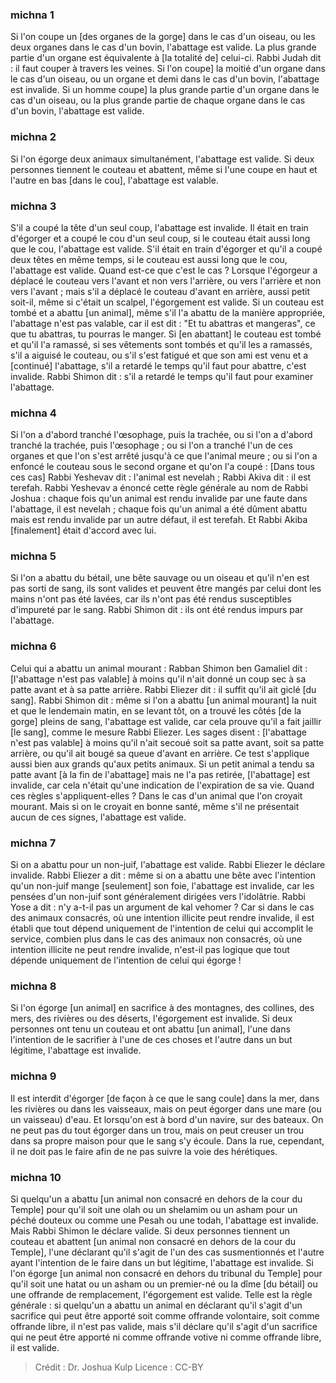 
### michna 1
Si l'on coupe un [des organes de la gorge] dans le cas d'un oiseau, ou les deux organes dans le cas d'un bovin, l'abattage est valide. La plus grande partie d'un organe est équivalente à [la totalité de] celui-ci. Rabbi Judah dit : il faut couper à travers les veines. Si l'on coupe] la moitié d'un organe dans le cas d'un oiseau, ou un organe et demi dans le cas d'un bovin, l'abattage est invalide. Si un homme coupe] la plus grande partie d'un organe dans le cas d'un oiseau, ou la plus grande partie de chaque organe dans le cas d'un bovin, l'abattage est valide.

### michna 2
Si l'on égorge deux animaux simultanément, l'abattage est valide. Si deux personnes tiennent le couteau et abattent, même si l'une coupe en haut et l'autre en bas [dans le cou], l'abattage est valable.

### michna 3
S'il a coupé la tête d'un seul coup, l'abattage est invalide. Il était en train d'égorger et a coupé le cou d'un seul coup, si le couteau était aussi long que le cou, l'abattage est valide. S'il était en train d'égorger et qu'il a coupé deux têtes en même temps, si le couteau est aussi long que le cou, l'abattage est valide. Quand est-ce que c'est le cas ? Lorsque l'égorgeur a déplacé le couteau vers l'avant et non vers l'arrière, ou vers l'arrière et non vers l'avant ; mais s'il a déplacé le couteau d'avant en arrière, aussi petit soit-il, même si c'était un scalpel, l'égorgement est valide. Si un couteau est tombé et a abattu [un animal], même s'il l'a abattu de la manière appropriée, l'abattage n'est pas valable, car il est dit : "Et tu abattras et mangeras", ce que tu abattras, tu pourras le manger. Si [en abattant] le couteau est tombé et qu'il l'a ramassé, si ses vêtements sont tombés et qu'il les a ramassés, s'il a aiguisé le couteau, ou s'il s'est fatigué et que son ami est venu et a [continué] l'abattage, s'il a retardé le temps qu'il faut pour abattre, c'est invalide. Rabbi Shimon dit : s'il a retardé le temps qu'il faut pour examiner l'abattage.

### michna 4
Si l'on a d'abord tranché l'œsophage, puis la trachée, ou si l'on a d'abord tranché la trachée, puis l'œsophage ; ou si l'on a tranché l'un de ces organes et que l'on s'est arrêté jusqu'à ce que l'animal meure ; ou si l'on a enfoncé le couteau sous le second organe et qu'on l'a coupé : [Dans tous ces cas] Rabbi Yeshevav dit : l'animal est nevelah ; Rabbi Akiva dit : il est terefah. Rabbi Yeshevav a énoncé cette règle générale au nom de Rabbi Joshua : chaque fois qu'un animal est rendu invalide par une faute dans l'abattage, il est nevelah ; chaque fois qu'un animal a été dûment abattu mais est rendu invalide par un autre défaut, il est terefah. Et Rabbi Akiba [finalement] était d'accord avec lui.

### michna 5
Si l'on a abattu du bétail, une bête sauvage ou un oiseau et qu'il n'en est pas sorti de sang, ils sont valides et peuvent être mangés par celui dont les mains n'ont pas été lavées, car ils n'ont pas été rendus susceptibles d'impureté par le sang. Rabbi Shimon dit : ils ont été rendus impurs par l'abattage.

### michna 6
Celui qui a abattu un animal mourant : Rabban Shimon ben Gamaliel dit : [l'abattage n'est pas valable] à moins qu'il n'ait donné un coup sec à sa patte avant et à sa patte arrière. Rabbi Eliezer dit : il suffit qu'il ait giclé [du sang]. Rabbi Shimon dit : même si l'on a abattu [un animal mourant] la nuit et que le lendemain matin, en se levant tôt, on a trouvé les côtés [de la gorge] pleins de sang, l'abattage est valide, car cela prouve qu'il a fait jaillir [le sang], comme le mesure Rabbi Eliezer. Les sages disent : [l'abattage n'est pas valable] à moins qu'il n'ait secoué soit sa patte avant, soit sa patte arrière, ou qu'il ait bougé sa queue d'avant en arrière. Ce test s'applique aussi bien aux grands qu'aux petits animaux. Si un petit animal a tendu sa patte avant [à la fin de l'abattage] mais ne l'a pas retirée, [l'abattage] est invalide, car cela n'était qu'une indication de l'expiration de sa vie. Quand ces règles s'appliquent-elles ? Dans le cas d'un animal que l'on croyait mourant. Mais si on le croyait en bonne santé, même s'il ne présentait aucun de ces signes, l'abattage est valide.

### michna 7
Si on a abattu pour un non-juif, l'abattage est valide. Rabbi Eliezer le déclare invalide. Rabbi Eliezer a dit : même si on a abattu une bête avec l'intention qu'un non-juif mange [seulement] son foie, l'abattage est invalide, car les pensées d'un non-juif sont généralement dirigées vers l'idolâtrie. Rabbi Yose a dit : n'y a-t-il pas un argument de kal vehomer ? Car si dans le cas des animaux consacrés, où une intention illicite peut rendre invalide, il est établi que tout dépend uniquement de l'intention de celui qui accomplit le service, combien plus dans le cas des animaux non consacrés, où une intention illicite ne peut rendre invalide, n'est-il pas logique que tout dépende uniquement de l'intention de celui qui égorge !

### michna 8
Si l'on égorge [un animal] en sacrifice à des montagnes, des collines, des mers, des rivières ou des déserts, l'égorgement est invalide. Si deux personnes ont tenu un couteau et ont abattu [un animal], l'une dans l'intention de le sacrifier à l'une de ces choses et l'autre dans un but légitime, l'abattage est invalide.

### michna 9
Il est interdit d'égorger [de façon à ce que le sang coule] dans la mer, dans les rivières ou dans les vaisseaux, mais on peut égorger dans une mare (ou un vaisseau) d'eau. Et lorsqu'on est à bord d'un navire, sur des bateaux. On ne peut pas du tout égorger dans un trou, mais on peut creuser un trou dans sa propre maison pour que le sang s'y écoule. Dans la rue, cependant, il ne doit pas le faire afin de ne pas suivre la voie des hérétiques.

### michna 10
Si quelqu'un a abattu [un animal non consacré en dehors de la cour du Temple] pour qu'il soit une olah ou un shelamim ou un asham pour un péché douteux ou comme une Pesah ou une todah, l'abattage est invalide. Mais Rabbi Shimon le déclare valide. Si deux personnes tiennent un couteau et abattent [un animal non consacré en dehors de la cour du Temple], l'une déclarant qu'il s'agit de l'un des cas susmentionnés et l'autre ayant l'intention de le faire dans un but légitime, l'abattage est invalide. Si l'on égorge [un animal non consacré en dehors du tribunal du Temple] pour qu'il soit une hatat ou un asham ou un premier-né ou la dîme [du bétail] ou une offrande de remplacement, l'égorgement est valide. Telle est la règle générale : si quelqu'un a abattu un animal en déclarant qu'il s'agit d'un sacrifice qui peut être apporté soit comme offrande volontaire, soit comme offrande libre, il n'est pas valide, mais s'il déclare qu'il s'agit d'un sacrifice qui ne peut être apporté ni comme offrande votive ni comme offrande libre, il est valide.

>Crédit : Dr. Joshua Kulp
>Licence : CC-BY